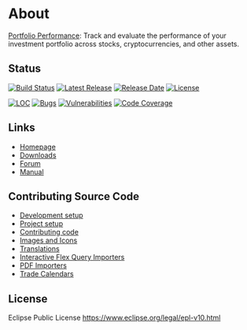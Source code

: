 # About

[Portfolio Performance](https://www.portfolio-performance.info): Track and evaluate the performance of your investment portfolio across stocks, cryptocurrencies, and other assets.

## Status

[![Build Status](https://github.com/portfolio-performance/portfolio/workflows/CI/badge.svg)](https://github.com/portfolio-performance/portfolio/actions?query=workflow%3ACI) [![Latest Release](https://img.shields.io/github/release/buchen/portfolio.svg)](https://github.com/portfolio-performance/portfolio/releases/latest) [![Release Date](https://img.shields.io/github/release-date/buchen/portfolio?color=blue)](https://github.com/portfolio-performance/portfolio/releases/latest) [![License](https://img.shields.io/github/license/buchen/portfolio.svg)](https://github.com/portfolio-performance/portfolio/blob/master/LICENSE)

[![LOC](https://sonarcloud.io/api/project_badges/measure?project=name.abuchen.portfolio%3Aportfolio-app&metric=ncloc)](https://sonarcloud.io/dashboard?id=name.abuchen.portfolio%3Aportfolio-app) [![Bugs](https://sonarcloud.io/api/project_badges/measure?project=name.abuchen.portfolio%3Aportfolio-app&metric=bugs)](https://sonarcloud.io/project/issues?id=name.abuchen.portfolio%3Aportfolio-app&resolved=false&types=BUG) [![Vulnerabilities](https://sonarcloud.io/api/project_badges/measure?project=name.abuchen.portfolio%3Aportfolio-app&metric=vulnerabilities)](https://sonarcloud.io/project/issues?id=name.abuchen.portfolio%3Aportfolio-app&resolved=false&types=VULNERABILITY) [![Code Coverage](https://sonarcloud.io/api/project_badges/measure?project=name.abuchen.portfolio%3Aportfolio-app&metric=coverage)](https://sonarcloud.io/component_measures?id=name.abuchen.portfolio%3Aportfolio-app&metric=Coverage)


## Links

* [Homepage](https://www.portfolio-performance.info)
* [Downloads](https://github.com/portfolio-performance/portfolio/releases)
* [Forum](https://forum.portfolio-performance.info/)
* [Manual](https://help.portfolio-performance.info/en)


## Contributing Source Code

* [Development setup](CONTRIBUTING.md#development-setup)
* [Project setup](CONTRIBUTING.md#eclipse-ide-setup)
* [Contributing code](CONTRIBUTING.md#contributing-code)
* [Images and Icons](CONTRIBUTING.md#images-and-icons)
* [Translations](CONTRIBUTING.md#translations)
* [Interactive Flex Query Importers](CONTRIBUTING.md#interactive-flex-query-importers)
* [PDF Importers](CONTRIBUTING.md#pdf-importers)
* [Trade Calendars](CONTRIBUTING.md#trade-calendars)


## License

Eclipse Public License
https://www.eclipse.org/legal/epl-v10.html
